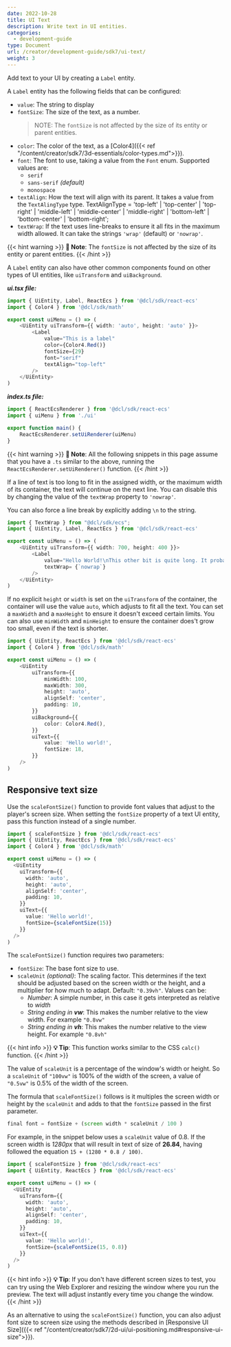 ```yaml
---
date: 2022-10-28
title: UI Text
description: Write text in UI entities.
categories:
  - development-guide
type: Document
url: /creator/development-guide/sdk7/ui-text/
weight: 3
---
```


Add text to your UI by creating a `Label` entity.

A `Label` entity has the following fields that can be configured:

- `value`: The string to display
- `fontSize`: The size of the text, as a number.
  > NOTE: The `fontSize` is not affected by the size of its entity or parent entities.
- `color`: The color of the text, as a [Color4]({{< ref "/content/creator/sdk7/3d-essentials/color-types.md">}}).
- `font`: The font to use, taking a value from the `Font` enum. Supported values are:
  - `serif`
  - `sans-serif` _(default)_
  - `monospace`
- `textAlign`: How the text will align with its parent. It takes a value from the `TextAlingType` type. TextAlignType = 'top-left' | 'top-center' | 'top-right' | 'middle-left' | 'middle-center' | 'middle-right' | 'bottom-left' | 'bottom-center' | 'bottom-right';
- `textWrap`: If the text uses line-breaks to ensure it all fits in the maximum width allowed. It can take the strings `'wrap'` (default) or `'nowrap'`.

{{< hint warning >}}
**📔 Note**: The `fontSize` is not affected by the size of its entity or parent entities.
{{< /hint >}}

A `Label` entity can also have other common components found on other types of UI entities, like `uiTransform` and `uiBackground`.

_**ui.tsx file:**_
```ts
import { UiEntity, Label, ReactEcs } from '@dcl/sdk/react-ecs'
import { Color4 } from '@dcl/sdk/math'

export const uiMenu = () => (
	<UiEntity uiTransform={{ width: 'auto', height: 'auto' }}>
		<Label
			value="This is a label"
			color={Color4.Red()}
			fontSize={29}
			font="serif"
			textAlign="top-left"
		/>
	</UiEntity>
)
```

_**index.ts file:**_
```ts
import { ReactEcsRenderer } from '@dcl/sdk/react-ecs'
import { uiMenu } from './ui'

export function main() {
    ReactEcsRenderer.setUiRenderer(uiMenu)
}
```

{{< hint warning >}}
**📔 Note**: All the following snippets in this page assume that you have a `.ts` similar to the above, running the `ReactEcsRenderer.setUiRenderer()` function.
{{< /hint >}}


<!-- TODO: examples with textAlign -->

If a line of text is too long to fit in the assigned width, or the maximum width of its container, the text will continue on the next line. You can disable this by changing the value of the `textWrap` property to `'nowrap'`.

You can also force a line break by explicitly adding `\n` to the string.

```ts
import { TextWrap } from "@dcl/sdk/ecs";
import { UiEntity, Label, ReactEcs } from '@dcl/sdk/react-ecs'

export const uiMenu = () => (
	<UiEntity uiTransform={{ width: 700, height: 400 }}>
		<Label 
			value="Hello World!\nThis other bit is quite long. It probably won't fit in a single line, so it will include a line break somewhere.\nFourth line"
			textWrap= {`nowrap`} 
		/>
	</UiEntity>
)
```

If no explicit `height` or `width` is set on the `uiTransform` of the container, the container will use the value `auto`, which adjusts to fit all the text. You can set a `maxWidth` and a `maxHeight` to ensure it doesn't exceed certain limits. You can also use `minWidth` and `minHeight` to ensure the container does't grow too small, even if the text is shorter.

```ts
import { UiEntity, ReactEcs } from '@dcl/sdk/react-ecs'
import { Color4 } from '@dcl/sdk/math'

export const uiMenu = () => (
	<UiEntity
		uiTransform={{
			minWidth: 100,
			maxWidth: 300,
			height: 'auto',
			alignSelf: 'center',
			padding: 10,
		}}
		uiBackground={{
			color: Color4.Red(),
		}}
		uiText={{
			value: 'Hello world!',
			fontSize: 18,
		}}
	/>
)
```

## Responsive text size

Use the `scaleFontSize()` function to provide font values that adjust to the player's screen size. When setting the `fontSize` property of a text UI entity, pass this function instead of a single number.

```ts
import { scaleFontSize } from '@dcl/sdk/react-ecs'
import { UiEntity, ReactEcs } from '@dcl/sdk/react-ecs'
import { Color4 } from '@dcl/sdk/math'

export const uiMenu = () => (
  <UiEntity
    uiTransform={{
      width: 'auto',
      height: 'auto',
      alignSelf: 'center',
      padding: 10,
    }}
    uiText={{
      value: 'Hello world!',
      fontSize={scaleFontSize(15)}
    }}
  />
)
```

The `scaleFontSize()` function requires two parameters:

- `fontSize`: The base font size to use.
- `scaleUnit` _(optional)_: The scaling factor. This determines if the text should be adjusted based on the screen width or the height, and a multiplier for how much to adapt. Default: `"0.39vh"`. Values can be:
  - _Number_: A simple number, in this case it gets interpreted as relative to _width_
  - _String ending in **vw**_: This makes the number relative to the view width. For example `"0.8vw"`
  - _String ending in **vh**_: This makes the number relative to the view height. For example `"0.8vh"`

{{< hint info >}}
**💡 Tip**: This function works similar to the CSS `calc()` function.
{{< /hint >}}

The value of `scaleUnit` is a percentage of the window's width or height. So a `scaleUnit` of `"100vw"` is 100% of the width of the screen, a value of `"0.5vw"` is 0.5% of the width of the screen.

The formula that `scaleFontSize()` follows is it multiples the screen width or height by the `scaleUnit` and adds to that the `fontSize` passed in the first parameter.

```ts
final font = fontSize + (screen width * scaleUnit / 100 )
```

For example, in the snippet below uses a `scaleUnit` value of 0.8. If the screen width is _1280px_ that will result in text of size of **26.84**, having followed the equation `15 + (1280 * 0.8 / 100)`.

```ts
import { scaleFontSize } from '@dcl/sdk/react-ecs'
import { UiEntity, ReactEcs } from '@dcl/sdk/react-ecs'

export const uiMenu = () => (
  <UiEntity
    uiTransform={{
      width: 'auto',
      height: 'auto',
      alignSelf: 'center',
      padding: 10,
    }}
    uiText={{
      value: 'Hello world!',
      fontSize={scaleFontSize(15, 0.8)}
    }}
  />
)
```

{{< hint info >}}
**💡 Tip**: If you don't have different screen sizes to test, you can try using the Web Explorer and resizing the window where you run the preview. The text will adjust instantly every time you change the window.
{{< /hint >}}

As an alternative to using the `scaleFontSize()` function, you can also adjust font size to screen size using the methods described in [Responsive UI Size]({{< ref "/content/creator/sdk7/2d-ui/ui-positioning.md#responsive-ui-size">}}).

